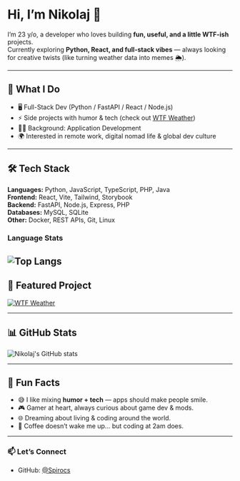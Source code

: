 # Hi, I’m Nikolaj 👋

I’m 23 y/o, a developer who loves building **fun, useful, and a little WTF-ish** projects.  
Currently exploring **Python, React, and full-stack vibes** — always looking for creative twists (like turning weather data into memes 🌦️).

---

## 🚀 What I Do
- 🖥️ Full-Stack Dev (Python / FastAPI / React / Node.js)
- ⚡ Side projects with humor & tech (check out [WTF Weather](https://github.com/Spirocs/wtf-weather-starter))
- 🧑‍🎓 Background: Application Development
- 🌍 Interested in remote work, digital nomad life & global dev culture

---

## 🛠️ Tech Stack
**Languages:** Python, JavaScript, TypeScript, PHP, Java  
**Frontend:** React, Vite, Tailwind, Storybook  
**Backend:** FastAPI, Node.js, Express, PHP  
**Databases:** MySQL, SQLite  
**Other:** Docker, REST APIs, Git, Linux

### Language Stats
![Top Langs](https://github-readme-stats.vercel.app/api/top-langs/?username=Spirocs&layout=compact&langs_count=8&hide_border=1&theme=tokyonight)
---

## 🌟 Featured Project
[![WTF Weather](https://github-readme-stats.vercel.app/api/pin/?username=Spirocs&repo=wtf-weather-starter&theme=tokyonight)](https://github.com/Spirocs/wtf-weather-starter)

---

## 📊 GitHub Stats
![Nikolaj's GitHub stats](https://github-readme-stats.vercel.app/api?username=Spirocs&show_icons=true&theme=tokyonight)

---

## 🎯 Fun Facts
- 😅 I like mixing **humor + tech** — apps should make people smile.
- 🎮 Gamer at heart, always curious about game dev & mods.
- 🌐 Dreaming about living & coding around the world.
- 🧃 Coffee doesn’t wake me up… but coding at 2am does.

---

### 📫 Let’s Connect
- GitHub: [@Spirocs](https://github.com/Spirocs)  
